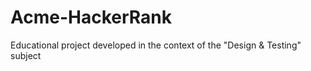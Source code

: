 # Acme-HackerRank
Educational project developed in the context of the "Design &amp; Testing" subject
